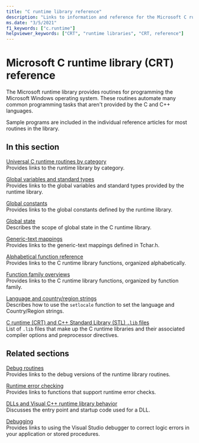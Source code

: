 ```yaml
---
title: "C runtime library reference"
description: "Links to information and reference for the Microsoft C runtime library functions."
ms.date: "3/5/2021"
f1_keywords: ["c.runtime"]
helpviewer_keywords: ["CRT", "runtime libraries", "CRT, reference"]
---
```

# Microsoft C runtime library (CRT) reference

The Microsoft runtime library provides routines for programming the Microsoft Windows operating system. These routines automate many common programming tasks that aren't provided by the C and C++ languages.

Sample programs are included in the individual reference articles for most routines in the library.

## In this section

[Universal C runtime routines by category](run-time-routines-by-category.md)\
Provides links to the runtime library by category.

[Global variables and standard types](global-variables-and-standard-types.md)\
Provides links to the global variables and standard types provided by the runtime library.

[Global constants](global-constants.md)\
Provides links to the global constants defined by the runtime library.

[Global state](global-state.md)\
Describes the scope of global state in the C runtime library.

[Generic-text mappings](generic-text-mappings.md)\
Provides links to the generic-text mappings defined in Tchar.h.

[Alphabetical function reference](reference/crt-alphabetical-function-reference.md)\
Provides links to the C runtime library functions, organized alphabetically.

[Function family overviews](function-family-overviews.md)\
Provides links to the C runtime library functions, organized by function family.

[Language and country/region strings](locale-names-languages-and-country-region-strings.md)\
Describes how to use the `setlocale` function to set the language and Country/Region strings.

[C runtime (CRT) and C++ Standard Library (STL) `.lib` files](crt-library-features.md)\
List of `.lib` files that make up the C runtime libraries and their associated compiler options and preprocessor directives.

## Related sections

[Debug routines](debug-routines.md)\
Provides links to the debug versions of the runtime library routines.

[Runtime error checking](run-time-error-checking.md)\
Provides links to functions that support runtime error checks.

[DLLs and Visual C++ runtime library behavior](../build/run-time-library-behavior.md)\
Discusses the entry point and startup code used for a DLL.

[Debugging](/visualstudio/debugger/debugging-in-visual-studio)\
Provides links to using the Visual Studio debugger to correct logic errors in your application or stored procedures.

